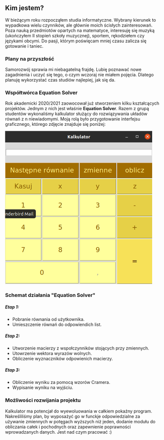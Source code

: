 ## Kim jestem?

W bieżącym roku rozpocząłem studia informatyczne. Wybrany kierunek to wypadkowa wielu czynników, ale głównie moich ścisłych zainteresowań. Poza nauką przedmiotów opartych na matematyce, interesuję się muzyką (ukończyłem II stopień szkoły muzycznej), sportem, rękodziełem czy językami obcymi. Do pasji, którym poświęcam mniej czasu zalicza się gotowanie i taniec.

### Plany na przyszłość
Samorozwój sprawia mi niebagatelną frajdę. Lubię poznawać nowe zagadnienia i uczyć się tego, o czym wczoraj nie miałem pojęcia. Dlatego planuję wykorzystać czas studiów najlepiej, jak się da.

### Współtwórca Equation Solver

Rok akademicki 2020/2021 zaowocował już stworzeniem kilku kształcących projektów. Jednym z nich jest właśnie **Equation Solver**. Razem z grupą studentów wykonaliśmy kalkulator służący do rozwiązywania układów równań z n niewiadomymi. Moją rolą było przygotowanie interfejsu graficznego, którego zdjęcie znajduje się poniżej:

![Interfejs](https://github.com/marglodziak/marglodziak.github.io/blob/main/Interfejs.png)

### Schemat działania "Equation Solver"
##### Etap 1:
- Pobranie równania od użytkownika.
- Umieszczenie równań do odpowiendich list.
##### Etap 2:
- Utworzenie macierzy z wspołczynników stojących przy zmiennych.
- Utowrzenie wektora wyrazów wolnych.
- Obliczenie wyznaczników odpowienich macierzy.
##### Etap 3:
- Obliczenie wyniku za pomocą wzorów Cramera.
- Wypisanie wyniku na wyjściu.


### Możliwości rozwijania projektu
Kalkulator ma potencjał do wyewoluowania w całkiem pokaźny program. Nakreśliliśmy plan, by wyposażyć go w funckje odpowiedzialne za używanie zmiennych w potęgach wyższych niż jeden, dodanie modułu do obliczania całek i pochodnych oraz zapewnienie poprawności wprowadzanych danych. Jest nad czym pracować :) 
